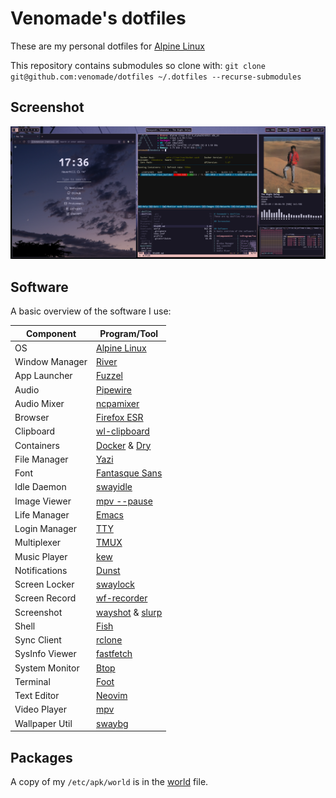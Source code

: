 # Venomade's dotfiles
These are my personal dotfiles for [Alpine Linux](https://alpinelinux.org/)

This repository contains submodules so clone with: `git clone git@github.com:venomade/dotfiles ~/.dotfiles --recurse-submodules`

## Screenshot
![dotfiles screenshot](https://raw.githubusercontent.com/venomade/dotfiles/refs/heads/master/screenshot.png "Dotfiles Screenshot")

## Software
A basic overview of the software I use:

| **Component**    | **Program/Tool**                                                   |
|------------------|--------------------------------------------------------------------|
| OS               | [Alpine Linux](https://alpinelinux.org/)                           |
| Window Manager   | [River](https://isaacfreund.com/software/river/)                   |
| App Launcher     | [Fuzzel](https://codeberg.org/dnkl/fuzzel/)                        |
| Audio            | [Pipewire](https://pipewire.org/)                                  |
| Audio Mixer      | [ncpamixer](https://github.com/fulhax/ncpamixer)                   |
| Browser          | [Firefox ESR](https://www.mozilla.org/en-GB/firefox/enterprise/)   |
| Clipboard        | [wl-clipboard](https://github.com/bugaevc/wl-clipboard/)           |
| Containers       | [Docker](https://www.docker.com/) & [Dry](https://moncho.github.io/dry/) |
| File Manager     | [Yazi](https://github.com/sxyazi/yazi/)                            |
| Font             | [Fantasque Sans](https://github.com/belluzj/fantasque-sans/)       |
| Idle Daemon      | [swayidle](https://github.com/swaywm/swayidle/)                    |
| Image Viewer     | [mpv --pause](https://mpv.io/)                                     |
| Life Manager     | [Emacs](https://www.gnu.org/software/emacs/)                       |
| Login Manager    | [TTY](https://rickroll.it/)                                        |
| Multiplexer      | [TMUX](https://github.com/tmux/tmux/)                              |
| Music Player     | [kew](https://github.com/ravachol/kew)                             |
| Notifications    | [Dunst](https://dunst-project.org/)                                |
| Screen Locker    | [swaylock](https://github.com/swaywm/swaylock/)                    |
| Screen Record    | [wf-recorder](https://github.com/ammen99/wf-recorder/)             |
| Screenshot       | [wayshot](https://git.sr.ht/~shinyzenith/wayshot/) & [slurp](https://github.com/emersion/slurp/) |
| Shell            | [Fish](https://fishshell.com/)                                     |
| Sync Client      | [rclone](https://rclone.org/)                                      |
| SysInfo Viewer   | [fastfetch](https://github.com/fastfetch-cli/fastfetch/)           |
| System Monitor   | [Btop](https://github.com/aristocratos/btop/)                      |
| Terminal         | [Foot](https://codeberg.org/dnkl/foot/)                            |
| Text Editor      | [Neovim](https://neovim.io/)                                       |
| Video Player     | [mpv](https://mpv.io/)                                             |
| Wallpaper Util   | [swaybg](https://github.com/swaywm/swaybg/)                        |


## Packages
A copy of my `/etc/apk/world` is in the [world](./world) file.
